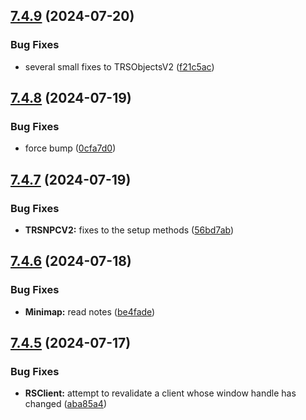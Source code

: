## [7.4.9](https://github.com/Torwent/SRL-T/compare/v7.4.8...v7.4.9) (2024-07-20)


### Bug Fixes

* several small fixes to TRSObjectsV2 ([f21c5ac](https://github.com/Torwent/SRL-T/commit/f21c5acab63bdaa740b77ec96da25c844bf77fa7))



## [7.4.8](https://github.com/Torwent/SRL-T/compare/v7.4.7...v7.4.8) (2024-07-19)


### Bug Fixes

* force bump ([0cfa7d0](https://github.com/Torwent/SRL-T/commit/0cfa7d0d7b6b92ebb6dc997f3ad6693e9bc98a44))



## [7.4.7](https://github.com/Torwent/SRL-T/compare/v7.4.6...v7.4.7) (2024-07-19)


### Bug Fixes

* **TRSNPCV2:** fixes to the setup methods ([56bd7ab](https://github.com/Torwent/SRL-T/commit/56bd7ab3321a9c1efe03de6279988d198f2d1af6))



## [7.4.6](https://github.com/Torwent/SRL-T/compare/v7.4.5...v7.4.6) (2024-07-18)


### Bug Fixes

* **Minimap:** read notes ([be4fade](https://github.com/Torwent/SRL-T/commit/be4fadefb17e88c79601cc58cabebdb9503ab2f0))



## [7.4.5](https://github.com/Torwent/SRL-T/compare/v7.4.4...v7.4.5) (2024-07-17)


### Bug Fixes

* **RSClient:** attempt to revalidate a client whose window handle has changed ([aba85a4](https://github.com/Torwent/SRL-T/commit/aba85a457da1f62c9c9180b81c7fdaf283f7247d))



